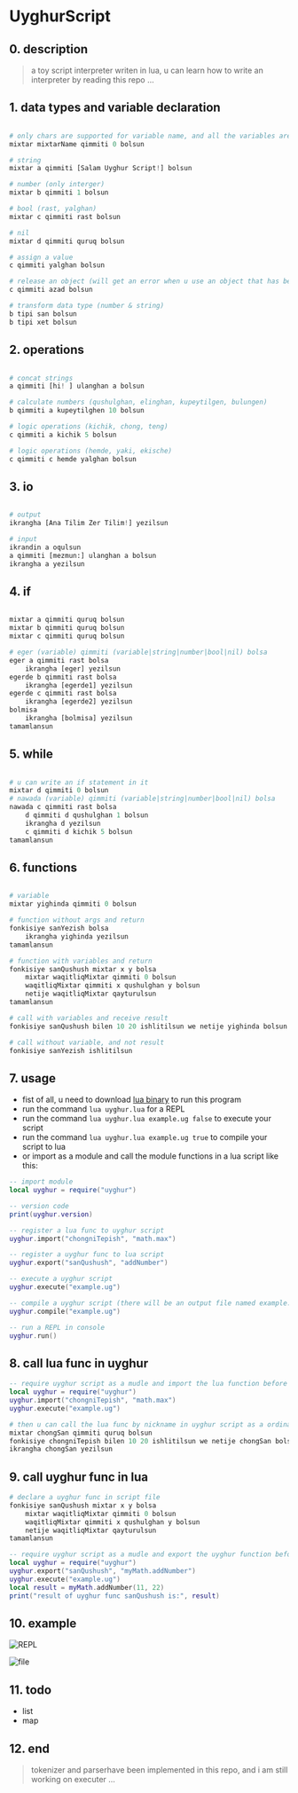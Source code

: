 # UyghurScript

## 0. description

> a toy script interpreter writen in lua, u can learn how to write an interpreter by reading this repo ...

## 1. data types and variable declaration

```python

# only chars are supported for variable name, and all the variables are global
mixtar mixtarName qimmiti 0 bolsun

# string
mixtar a qimmiti [Salam Uyghur Script!] bolsun

# number (only interger)
mixtar b qimmiti 1 bolsun

# bool (rast, yalghan)
mixtar c qimmiti rast bolsun

# nil
mixtar d qimmiti quruq bolsun

# assign a value
c qimmiti yalghan bolsun

# release an object (will get an error when u use an object that has been released)
c qimmiti azad bolsun

# transform data type (number & string)
b tipi san bolsun
b tipi xet bolsun

```

## 2. operations

```python

# concat strings
a qimmiti [hi! ] ulanghan a bolsun

# calculate numbers (qushulghan, elinghan, kupeytilgen, bulungen)
b qimmiti a kupeytilghen 10 bolsun

# logic operations (kichik, chong, teng)
c qimmiti a kichik 5 bolsun

# logic operations (hemde, yaki, ekische)
c qimmiti c hemde yalghan bolsun

```

## 3. io

```python

# output
ikrangha [Ana Tilim Zer Tilim!] yezilsun

# input
ikrandin a oqulsun
a qimmiti [mezmun:] ulanghan a bolsun
ikrangha a yezilsun

```

## 4. if

```python

mixtar a qimmiti quruq bolsun
mixtar b qimmiti quruq bolsun
mixtar c qimmiti quruq bolsun

# eger (variable) qimmiti (variable|string|number|bool|nil) bolsa
eger a qimmiti rast bolsa
    ikrangha [eger] yezilsun
egerde b qimmiti rast bolsa
    ikrangha [egerde1] yezilsun
egerde c qimmiti rast bolsa
    ikrangha [egerde2] yezilsun
bolmisa
    ikrangha [bolmisa] yezilsun
tamamlansun

```

## 5. while

```python

# u can write an if statement in it
mixtar d qimmiti 0 bolsun
# nawada (variable) qimmiti (variable|string|number|bool|nil) bolsa
nawada c qimmiti rast bolsa
    d qimmiti d qushulghan 1 bolsun
    ikrangha d yezilsun
    c qimmiti d kichik 5 bolsun
tamamlansun

```

## 6. functions

```python

# variable
mixtar yighinda qimmiti 0 bolsun

# function without args and return
fonkisiye sanYezish bolsa
    ikrangha yighinda yezilsun
tamamlansun

# function with variables and return
fonkisiye sanQushush mixtar x y bolsa
    mixtar waqitliqMixtar qimmiti 0 bolsun
    waqitliqMixtar qimmiti x qushulghan y bolsun
    netije waqitliqMixtar qayturulsun
tamamlansun

# call with variables and receive result
fonkisiye sanQushush bilen 10 20 ishlitilsun we netije yighinda bolsun

# call without variable, and not result 
fonkisiye sanYezish ishlitilsun

```

## 7. usage

* fist of all, u need to download [lua binary](http://luabinaries.sourceforge.net/) to run this program
* run the command `lua uyghur.lua` for a REPL
* run the command `lua uyghur.lua example.ug false` to execute your script
* run the command `lua uyghur.lua example.ug true` to compile your script to lua
* or import as a module and call the module functions in a lua script like this:

```lua
-- import module
local uyghur = require("uyghur")

-- version code
print(uyghur.version)

-- register a lua func to uyghur script
uyghur.import("chongniTepish", "math.max")

-- register a uyghur func to lua script
uyghur.export("sanQushush", "addNumber")

-- execute a uyghur script
uyghur.execute("example.ug")

-- compile a uyghur script (there will be an output file named example.ug.lua in the same directory)
uyghur.compile("example.ug")

-- run a REPL in console
uyghur.run()

```

## 8. call lua func in uyghur

```lua
-- require uyghur script as a mudle and import the lua function before execute your script
local uyghur = require("uyghur")
uyghur.import("chongniTepish", "math.max")
uyghur.execute("example.ug")
```

```python
# then u can call the lua func by nickname in uyghur script as a ordinary uyghur func
mixtar chongSan qimmiti quruq bolsun
fonkisiye chongniTepish bilen 10 20 ishlitilsun we netije chongSan bolsun
ikrangha chongSan yezilsun
```

## 9. call uyghur func in lua

```python
# declare a uyghur func in script file
fonkisiye sanQushush mixtar x y bolsa
    mixtar waqitliqMixtar qimmiti 0 bolsun
    waqitliqMixtar qimmiti x qushulghan y bolsun
    netije waqitliqMixtar qayturulsun
tamamlansun
```

```lua
-- require uyghur script as a mudle and export the uyghur function before execute your script
local uyghur = require("uyghur")
uyghur.export("sanQushush", "myMath.addNumber")
uyghur.execute("example.ug")
local result = myMath.addNumber(11, 22)
print("result of uyghur func sanQushush is:", result)
```

## 10. example

![REPL](./others/demo1.png)

![file](./others/demo2.png)

## 11. todo

* list
* map

## 12. end

> tokenizer and parserhave been implemented in this repo, and i am still working on executer ...
